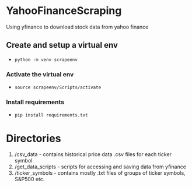 # YahooFinanceScraping
Using yfinance to download stock data from yahoo finance

## Create and setup a virtual env
- `python -m venv scrapeenv`

### Activate the virtual env
- `source scrapeenv/Scripts/activate`

### Install requirements
- `pip install requirements.txt`

# Directories

1. /csv_data - contains historical price data .csv files for each ticker symbol
2. /get_data_scripts - scripts for accessing and saving data from yfinance
3. /ticker_symbols - contains mostly .txt files of groups of ticker symbols, S&P500 etc.